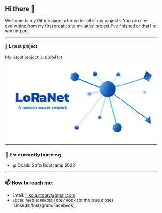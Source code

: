 
## Hi there 👋

Welcome to my Github page, a home for all of my projects! You can see everything from my first creation to my latest project I've finished or that I'm working on. 

-----
#### 🌟 Latest project  
My latest project is: [LoRaNet](https://github.com/NikolaTotev/LoRa_Sensor_Network) </br>
 
<img src="https://github.com/NikolaTotev/LoRa_Sensor_Network/blob/main/Documentation/Graphics/GooglePlay_Feature_Graphic.png" width="512" height="250" alt="LoRaNet Feature Graphic"/>

<!--You can download the CLI version from [here](https://github.com/NikolaTotev/Traveling_Salesman_Problem/releases/tag/Release)!-->
<!--You can find the GUI version [here](http://nikolatotev-001-site1.ctempurl.com/nqueensolver)!-->

----

### 🌱 I’m currently learning 
* @ Ocado Sofia Bootcamp 2022
---
  
 ### 📫 How to reach me: 
 * Email: nikola.r.totev@gmail.com
 * Social Media: Nikola Totev (look for the blue circle)  [LinkedIn/Instagram/Facebook]


<!-- **NikolaTotev/NikolaTotev** is a ✨ _special_ ✨ repository because its `README.md` (this file) appears on your GitHub profile. -->
